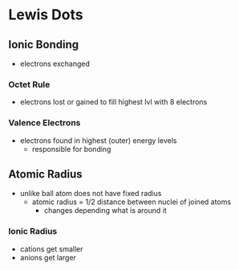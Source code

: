 # Lewis Dots

## Ionic Bonding

- electrons exchanged

### Octet Rule

- electrons lost or gained to fill highest lvl with 8 electrons

### Valence Electrons

- electrons found in highest (outer) energy levels
  - responsible for bonding

## Atomic Radius

- unlike ball atom does not have fixed radius
  - atomic radius = 1/2 distance between nuclei of joined atoms
    - changes depending what is around it 

### Ionic Radius

- cations get smaller
- anions get larger
